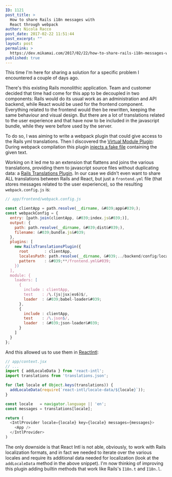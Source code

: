 ```yaml
---
ID: 1121
post_title: >
  How to share Rails i18n messages with
  React through webpack
author: Nicola Racco
post_date: 2017-02-22 11:51:44
post_excerpt: ""
layout: post
permalink: >
  https://dev.mikamai.com/2017/02/22/how-to-share-rails-i18n-messages-with-react-through-webpack/
published: true
---
```

This time I'm here for sharing a solution for a specific problem I encountered a couple of days ago.

There's this existing Rails monolithic application. Team and customer decided that time had come for this app to be decoupled in two components: Rails would do its usual work as an administration and API backend, while React would be used for the frontend component. Everything related to the frontend would then be rewritten, keeping the same behaviour and visual design. But there are a lot of translations related to the user experience and that have now to be included in the javascript bundle, while they were before used by the server.
<!--more-->

To do so, I was aiming to write a webpack plugin that could give access to the Rails yml translations. Then I discovered the [Virtual Module Plugin](https://github.com/rmarscher/virtual-module-webpack-plugin): During webpack compilation this plugin [injects a fake file](https://github.com/rmarscher/virtual-module-webpack-plugin/blob/master/index.js#L54) containing the given text.

Working on it led me to an extension that flattens and joins the various translations, providing them to javascript source files without duplicating data: a [Rails Translations Plugin](https://github.com/mikamai/rails-translations-webpack-plugin). In our case we didn't even want to share ALL translations between Rails and React, but just a `frontend.yml` file (that stores messages related to the user experience), so the resulting `webpack.config.js` is:

```js
// app/frontend/webpack.config.js

const clientApp = path.resolve(__dirname, &#039;app&#039;);
const webpackConfig = {
  entry: [path.join(clientApp, &#039;index.js&#039;)],
  output: {
    path: path.resolve(__dirname, &#039;dist&#039;),
    filename: &#039;bundle.js&#039;
  },
  plugins: [
    new RailsTranslationsPlugin({
      root       : clientApp,
      localesPath: path.resolve(__dirname, &#039;../backend/config/locales&#039;),
      pattern    : &#039;**/frontend.yml&#039;
    })
  ],
  module: {
    loaders: [
      {
        include : clientApp,
        test    : /\.(js|jsx|es6)$/,
        loader  : &#039;babel-loader&#039;
      },
      {
        include : clientApp,
        test    : /\.json$/,
        loader  : &#039;json-loader&#039;
      }
    ]
  }
};
```

And this allowed us to use them in [ReactIntl](https://github.com/yahoo/react-intl):

```js
// app/context.jsx
// ...
import { addLocaleData } from 'react-intl';
import translations from 'translations.json';

for (let locale of Object.keys(translations)) {
  addLocaleData(require(`react-intl/locale-data/${locale}`));
}

const locale   = navigator.language || 'en';
const messages = translations[locale];

return (
  <IntlProvider locale={locale} key={locale} messages={messages}>
    <App />
  </IntlProvider>
)
```

The only downside is that React Intl is not able, obviously, to work with Rails localization formats, and in fact we needed to iterate over the various locales and require its additional data needed for localization (look at the `addLocaleData` method in the above snippet). I'm now thinking of improving this plugin adding builtin methods that work like Rails's `I18n.t` and `I18n.l`.